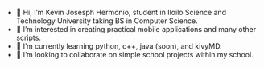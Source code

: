 - 👋 Hi, I’m Kevin Josesph Hermonio, student in Iloilo Science and Technology University taking BS in Computer Science.
- 👀 I’m interested in creating practical mobile applications and many other scripts.
- 🌱 I’m currently learning python, c++, java (soon), and kivyMD.
- 💞️ I’m looking to collaborate on simple school projects within my school.

<!---
HermonioKJ/HermonioKJ is a ✨ special ✨ repository because its `README.md` (this file) appears on your GitHub profile.
You can click the Preview link to take a look at your changes.
--->
